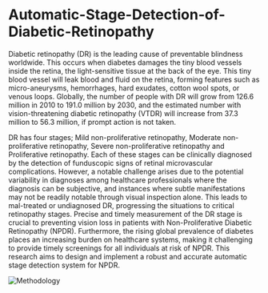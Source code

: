 # Automatic-Stage-Detection-of-Diabetic-Retinopathy

Diabetic retinopathy (DR) is the leading cause of preventable blindness worldwide. This occurs when diabetes damages the tiny blood vessels inside the retina, the light-sensitive tissue at the back of the eye. This tiny blood vessel will leak blood and fluid on the retina, forming features such as micro-aneurysms, hemorrhages, hard exudates, cotton wool spots, or venous loops. Globally, the number of people with DR will grow from 126.6 million in 2010 to 191.0 million by 2030, and the estimated number with vision-threatening diabetic retinopathy (VTDR) will increase from 37.3 million to 56.3 million, if prompt action is not taken.

DR has four stages; Mild non-proliferative retinopathy, Moderate non-proliferative retinopathy, Severe non-proliferative retinopathy and Proliferative retinopathy. Each of these stages can be clinically diagnosed by the detection of funduscopic signs of retinal microvascular complications. However, a notable challenge arises due to the potential variability in diagnoses among healthcare professionals where the diagnosis can be subjective, and instances where subtle manifestations may not be readily notable through visual inspection alone. This leads to mal-treated or undiagnosed DR, progressing the situations to critical retinopathy stages. Precise and timely measurement of the DR stage is crucial to preventing vision loss in patients with Non-Proliferative Diabetic Retinopathy (NPDR). Furthermore, the rising global prevalence of diabetes places an increasing burden on healthcare systems, making it challenging to provide timely screenings for all individuals at risk of NPDR.
This research aims to design and implement a robust and accurate automatic stage detection system for NPDR.

![Methodology](https://github.com/Mithara99/Automatic-Stage-Detection-of-Diabetic-Retinopathy/assets/109811098/5b54c5b0-970a-4981-a4da-6012ea5b8d4e)
